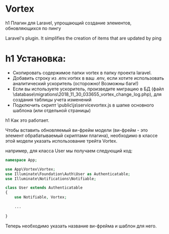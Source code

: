 # Vortex
h1 Плагин для Laravel, упрощающий создание элементов, обновляющихся по пингу

Laravel's plugin. It simplifies the creation of items that are updated by ping

h1 Установка:
=====================
* Скопировать содержимое папки vortex в папку проекта laravel.
* Добавить строку из .env.vortex в ваш .env, если хотите использовать аналитический ускоритель (осторожно! Возможны баги!)
* Если вы используете ускоритель, произведите миграцию в БД (файл \database\migrations\2018_11_30_033655_vortex_change_log.php), для создания таблицы учета изменений
* Подключить скрипт \public\js\servicevortex.js в шапке основного шаблона (или отдельной страницы)

h1 Как это работает.

Чтобы вставить обновляемый ви-фрейм модели (ви-фрейм - это элемент обрабатываемый скриптами плагина), необходимо в классе этой модели указать использование трейта Vortex.

например, для класса User мы получаем следующий код:

```php
namespace App;

use App\Vortex\Vortex;
use Illuminate\Foundation\Auth\User as Authenticatable;
use Illuminate\Notifications\Notifiable;

class User extends Authenticatable
{
    use Notifiable, Vortex;
    
    ...
    
}
```

Теперь необходимо указать название ви-фрейма и шаблон для него.
